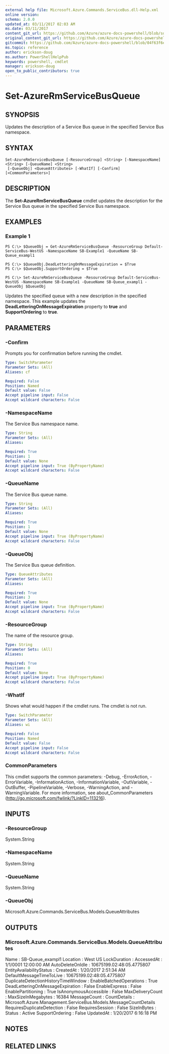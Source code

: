 ```yaml
---
external help file: Microsoft.Azure.Commands.ServiceBus.dll-Help.xml
online version:
schema: 2.0.0
updated_at: 03/11/2017 02:03 AM
ms.date: 03/11/2017
content_git_url: https://github.com/Azure/azure-docs-powershell/blob/sdw-version-test/azureps-cmdlets-docs/ResourceManager/AzureRM.ServiceBus/v0.1.0/Set-AzureRmServiceBusQueue.md
original_content_git_url: https://github.com/Azure/azure-docs-powershell/blob/sdw-version-test/azureps-cmdlets-docs/ResourceManager/AzureRM.ServiceBus/v0.1.0/Set-AzureRmServiceBusQueue.md
gitcommit: https://github.com/Azure/azure-docs-powershell/blob/04f63f6e685743ace2c57eb157574e34e8610b1c
ms.topic: reference
author: erickson-doug
ms.author: PowerShellHelpPub
keywords: powershell, cmdlet
manager: erickson-doug
open_to_public_contributors: true
---
```


# Set-AzureRmServiceBusQueue

## SYNOPSIS
Updates the description of a Service Bus queue in the specified Service Bus namespace.

## SYNTAX

```
Set-AzureRmServiceBusQueue [-ResourceGroup] <String> [-NamespaceName] <String> [-QueueName] <String>
 [-QueueObj] <QueueAttributes> [-WhatIf] [-Confirm] [<CommonParameters>]
```

## DESCRIPTION
The **Set-AzureRmServiceBusQueue** cmdlet updates the description for the Service Bus queue in the specified Service Bus namespace.

## EXAMPLES

### Example 1
```
PS C:\> $QueueObj = Get-AzureRmServiceBusQueue -ResourceGroup Default-ServiceBus-WestUS -NamespaceName SB-Example1 -QueueName SB-Queue_exampl1

PS C:\> $QueueObj.DeadLetteringOnMessageExpiration = $True
PS C:\> $QueueObj.SupportOrdering = $True

PS C:\> Set-AzureRmServiceBusQueue -ResourceGroup Default-ServiceBus-WestUS -NamespaceName SB-Example1 -QueueName SB-Queue_exampl1 -QueueObj $QueueObj
```

Updates the specified queue with a new description in the specified namespace. This example updates the **DeadLetteringOnMessageExpiration** property to **true** and **SupportOrdering** to **true**.

## PARAMETERS

### -Confirm
Prompts you for confirmation before running the cmdlet.

```yaml
Type: SwitchParameter
Parameter Sets: (All)
Aliases: cf

Required: False
Position: Named
Default value: False
Accept pipeline input: False
Accept wildcard characters: False
```

### -NamespaceName
The Service Bus namespace name.

```yaml
Type: String
Parameter Sets: (All)
Aliases: 

Required: True
Position: 1
Default value: None
Accept pipeline input: True (ByPropertyName)
Accept wildcard characters: False
```

### -QueueName
The Service Bus queue name.

```yaml
Type: String
Parameter Sets: (All)
Aliases: 

Required: True
Position: 1
Default value: None
Accept pipeline input: True (ByPropertyName)
Accept wildcard characters: False
```

### -QueueObj
The Service Bus queue definition.

```yaml
Type: QueueAttributes
Parameter Sets: (All)
Aliases: 

Required: True
Position: 3
Default value: None
Accept pipeline input: True (ByPropertyName)
Accept wildcard characters: False
```

### -ResourceGroup
The name of the resource group.

```yaml
Type: String
Parameter Sets: (All)
Aliases: 

Required: True
Position: 0
Default value: None
Accept pipeline input: True (ByPropertyName)
Accept wildcard characters: False
```

### -WhatIf
Shows what would happen if the cmdlet runs.
The cmdlet is not run.

```yaml
Type: SwitchParameter
Parameter Sets: (All)
Aliases: wi

Required: False
Position: Named
Default value: False
Accept pipeline input: False
Accept wildcard characters: False
```

### CommonParameters
This cmdlet supports the common parameters: -Debug, -ErrorAction, -ErrorVariable, -InformationAction, -InformationVariable, -OutVariable, -OutBuffer, -PipelineVariable, -Verbose, -WarningAction, and -WarningVariable. For more information, see about_CommonParameters (http://go.microsoft.com/fwlink/?LinkID=113216).

## INPUTS

### -ResourceGroup
 System.String

### -NamespaceName
 System.String

### -QueueName
 System.String

### -QueueObj
 Microsoft.Azure.Commands.ServiceBus.Models.QueueAttributes

## OUTPUTS

### Microsoft.Azure.Commands.ServiceBus.Models.QueueAttributes
Name                                : SB-Queue_exampl1
Location                            : West US
LockDuration                        : 
AccessedAt                          : 1/1/0001 12:00:00 AM
AutoDeleteOnIdle                    : 10675199.02:48:05.4775807
EntityAvailabilityStatus            : 
CreatedAt                           : 1/20/2017 2:51:34 AM
DefaultMessageTimeToLive            : 10675199.02:48:05.4775807
DuplicateDetectionHistoryTimeWindow : 
EnableBatchedOperations             : True
DeadLetteringOnMessageExpiration    : False
EnableExpress                       : False
EnablePartitioning                  : True
IsAnonymousAccessible               : False
MaxDeliveryCount                    : 
MaxSizeInMegabytes                  : 16384
MessageCount                        : 
CountDetails                        : Microsoft.Azure.Management.ServiceBus.Models.MessageCountDetails
RequiresDuplicateDetection          : False
RequiresSession                     : False
SizeInBytes                         : 
Status                              : Active
SupportOrdering                     : False
UpdatedAt                           : 1/20/2017 6:16:18 PM

## NOTES

## RELATED LINKS


